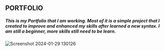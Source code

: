 <h2>PORTFOLIO</h2>
<h5>This is my Portfolio that I am working. Most of it is a simple project that I created to improve and enhanced my skills after learned a new syntax. I am still a beginner, more skills still need to be learn.</h5>

![Screenshot 2024-01-29 130126](https://github.com/heykeyme/ProjectCpp/assets/149401136/387f6b87-34b5-46fc-9fba-9f3875443603)
